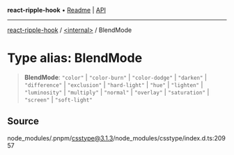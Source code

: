 **react-ripple-hook** • [Readme](../../README.md) \| [API](../../globals.md)

---

[react-ripple-hook](../../README.md) / [\<internal\>](../README.md) / BlendMode

# Type alias: BlendMode

> **BlendMode**: `"color"` \| `"color-burn"` \| `"color-dodge"` \| `"darken"` \| `"difference"` \| `"exclusion"` \| `"hard-light"` \| `"hue"` \| `"lighten"` \| `"luminosity"` \| `"multiply"` \| `"normal"` \| `"overlay"` \| `"saturation"` \| `"screen"` \| `"soft-light"`

## Source

node_modules/.pnpm/csstype@3.1.3/node_modules/csstype/index.d.ts:20957
